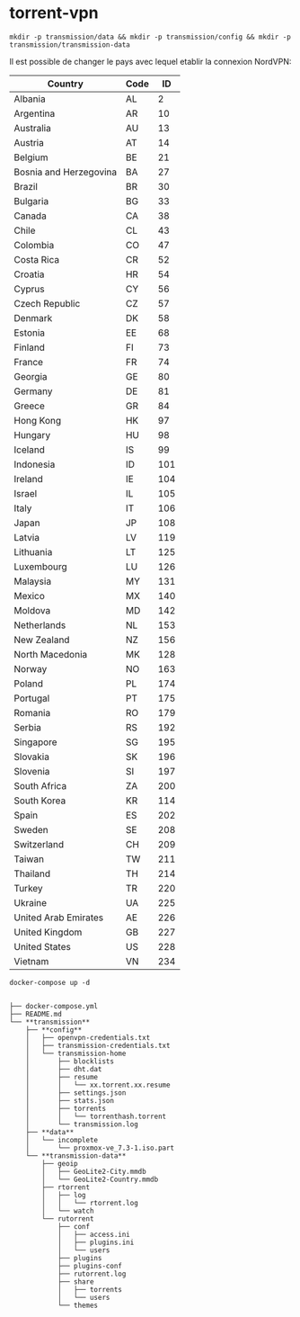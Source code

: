 # torrent-vpn
```
mkdir -p transmission/data && mkdir -p transmission/config && mkdir -p transmission/transmission-data
```

Il est possible de changer le pays avec lequel etablir la connexion NordVPN: 


Country | Code | ID
--- | --- | ---
Albania | AL | 2
Argentina | AR | 10
Australia | AU | 13
Austria | AT | 14
Belgium | BE | 21
Bosnia and Herzegovina | BA | 27
Brazil | BR | 30
Bulgaria | BG | 33
Canada | CA | 38
Chile | CL | 43
Colombia | CO | 47
Costa Rica | CR | 52
Croatia | HR | 54
Cyprus | CY | 56
Czech Republic | CZ | 57
Denmark | DK | 58
Estonia | EE | 68
Finland | FI | 73
France | FR | 74
Georgia | GE | 80
Germany | DE | 81
Greece | GR | 84
Hong Kong | HK | 97
Hungary | HU | 98
Iceland | IS | 99
Indonesia | ID | 101
Ireland | IE | 104
Israel | IL | 105
Italy | IT | 106
Japan | JP | 108
Latvia | LV | 119
Lithuania | LT | 125
Luxembourg | LU | 126
Malaysia | MY | 131
Mexico | MX | 140
Moldova | MD | 142
Netherlands | NL | 153
New Zealand | NZ | 156
North Macedonia | MK | 128
Norway | NO | 163
Poland | PL | 174
Portugal | PT | 175
Romania | RO | 179
Serbia | RS | 192
Singapore | SG | 195
Slovakia | SK | 196
Slovenia | SI | 197
South Africa | ZA | 200
South Korea | KR | 114
Spain | ES | 202
Sweden | SE | 208
Switzerland | CH | 209
Taiwan | TW | 211
Thailand | TH | 214
Turkey | TR | 220
Ukraine | UA | 225
United Arab Emirates | AE | 226
United Kingdom | GB | 227
United States | US | 228
Vietnam | VN | 234

```
docker-compose up -d
```

```

├── docker-compose.yml
├── README.md
└── **transmission**
    ├── **config**
    │   ├── openvpn-credentials.txt
    │   ├── transmission-credentials.txt
    │   └── transmission-home
    │       ├── blocklists
    │       ├── dht.dat
    │       ├── resume
    │       │   └── xx.torrent.xx.resume
    │       ├── settings.json
    │       ├── stats.json
    │       ├── torrents
    │       │   └── torrenthash.torrent
    │       └── transmission.log
    ├── **data**
    │   └── incomplete
    │       └── proxmox-ve_7.3-1.iso.part
    └── **transmission-data**
        ├── geoip
        │   ├── GeoLite2-City.mmdb
        │   └── GeoLite2-Country.mmdb
        ├── rtorrent
        │   ├── log
        │   │   └── rtorrent.log
        │   └── watch
        └── rutorrent
            ├── conf
            │   ├── access.ini
            │   ├── plugins.ini
            │   └── users
            ├── plugins
            ├── plugins-conf
            ├── rutorrent.log
            ├── share
            │   ├── torrents
            │   └── users
            └── themes

```
